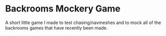 # Backrooms Mockery Game

A short little game I made to test chasing/navmeshes and to mock all of the backrooms games that have recently been made.
